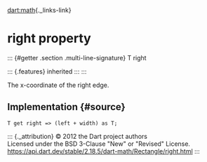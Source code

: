 [dart:math](../../dart-math/dart-math-library){._links-link}

right property
==============

::: {#getter .section .multi-line-signature}
T right

::: {.features}
inherited
:::
:::

The x-coordinate of the right edge.

Implementation {#source}
--------------

``` {.language-dart data-language="dart"}
T get right => (left + width) as T;
```

::: {._attribution}
© 2012 the Dart project authors\
Licensed under the BSD 3-Clause \"New\" or \"Revised\" License.\
<https://api.dart.dev/stable/2.18.5/dart-math/Rectangle/right.html>
:::
